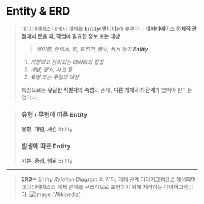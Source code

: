 # Entity & ERD
> 데이터베이스 내에서 개체를 **Entity**(**엔티티**)라 부른다.
> : **데이터베이스 전체적 관점에서 봤을 때, 작업에 필요한 정보 또는 대상** 
> > *테이블, 인덱스, 뷰, 트리거, 함수, 커서 등이 **Entity***
> > 
> 1. *저장되고 관리되는 데이터의 집합*
> 2. *개념, 장소, 사건 등*
> 3. *유형 또는 무형의 대상*
>
> 특징으로는 **유일한 식별자**와 **속성**의 존재, **다른 개체와의 관계**가 있어야 한다는 것이다.

> ### 유형 / 무형에 따른 Entity
> **유형**, **개념**, **사건** Entity
> ### 발생에 따른 Entity
> **기본**, **중심**, **행위** Entity
---
> **ERD**는 *Entity Relation Diagram* 의 약자, 개체 관계 다이어그램으로 해석되며 데이터베이스의 개체 관계를 구조적으로 표현하기 위해 제작하는 다이어그램이다.
> ![image](https://github.com/CharmStrange/Study/assets/105769152/b6d7c64e-d5ad-42be-bfa3-4fdb74d5a916) (Wikipedia)
